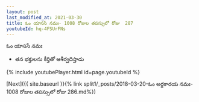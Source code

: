 ```yaml
---
layout: post
last_modified_at: 2021-03-30
title: ఓం యాససే నమః- 1008 రోజుల తపస్సులో రోజు  287
youtubeId: hq-4FSUrFNs
---
```

 
 
 ఓం యాససే నమః  
 
 -  తన భక్తులను కీర్తితో ఆశీర్వదిస్తాడు 
 
  
 
  
 
 
 
 
 
 


{% include youtubePlayer.html id=page.youtubeId %}
 
[Next]({{ site.baseurl }}{% link  split1/_posts/2018-03-20-ఓం అర్థకారయ నమః- 1008 రోజుల తపస్సులో రోజు  286.md%})
 
